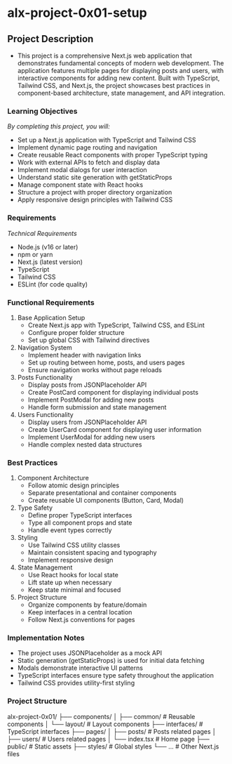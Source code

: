 # alx-project-0x01-setup

## Project Description
- This project is a comprehensive Next.js web application that demonstrates fundamental concepts of modern web development. The application features multiple pages for displaying posts and users, with interactive components for adding new content. Built with TypeScript, Tailwind CSS, and Next.js, the project showcases best practices in component-based architecture, state management, and API integration.

### Learning Objectives
*By completing this project, you will:*
* Set up a Next.js application with TypeScript and Tailwind CSS
* Implement dynamic page routing and navigation
* Create reusable React components with proper TypeScript typing
* Work with external APIs to fetch and display data
* Implement modal dialogs for user interaction
* Understand static site generation with getStaticProps
* Manage component state with React hooks
* Structure a project with proper directory organization
* Apply responsive design principles with Tailwind CSS

### Requirements
*Technical Requirements*
* Node.js (v16 or later)
* npm or yarn
* Next.js (latest version)
* TypeScript
* Tailwind CSS
* ESLint (for code quality)

### Functional Requirements
1. Base Application Setup
    * Create Next.js app with TypeScript, Tailwind CSS, and ESLint
    * Configure proper folder structure
    * Set up global CSS with Tailwind directives
2. Navigation System
    * Implement header with navigation links
    * Set up routing between home, posts, and users pages
    * Ensure navigation works without page reloads
3. Posts Functionality
    * Display posts from JSONPlaceholder API
    * Create PostCard component for displaying individual posts
    * Implement PostModal for adding new posts
    * Handle form submission and state management
4. Users Functionality
    * Display users from JSONPlaceholder API
    * Create UserCard component for displaying user information
    * Implement UserModal for adding new users
    * Handle complex nested data structures

### Best Practices
1. Component Architecture
    * Follow atomic design principles
    * Separate presentational and container components
    * Create reusable UI components (Button, Card, Modal)
2. Type Safety
    * Define proper TypeScript interfaces
    * Type all component props and state
    * Handle event types correctly
3. Styling
    * Use Tailwind CSS utility classes
    * Maintain consistent spacing and typography
    * Implement responsive design
4. State Management
    * Use React hooks for local state
    * Lift state up when necessary
    * Keep state minimal and focused
5. Project Structure
    * Organize components by feature/domain
    * Keep interfaces in a central location
    * Follow Next.js conventions for pages

### Implementation Notes
* The project uses JSONPlaceholder as a mock API
* Static generation (getStaticProps) is used for initial data fetching
* Modals demonstrate interactive UI patterns
* TypeScript interfaces ensure type safety throughout the application
* Tailwind CSS provides utility-first styling

### Project Structure
alx-project-0x01/
├── components/
│   ├── common/          # Reusable components
│   └── layout/          # Layout components
├── interfaces/          # TypeScript interfaces
├── pages/
│   ├── posts/           # Posts related pages
│   ├── users/          # Users related pages
│   └── index.tsx       # Home page
├── public/              # Static assets
├── styles/              # Global styles
└── ...                  # Other Next.js files
